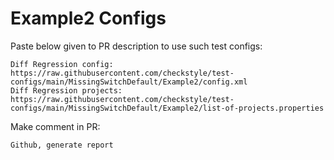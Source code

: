 # Example2 Configs
Paste below given to PR description to use such test configs:
```
Diff Regression config: https://raw.githubusercontent.com/checkstyle/test-configs/main/MissingSwitchDefault/Example2/config.xml
Diff Regression projects: https://raw.githubusercontent.com/checkstyle/test-configs/main/MissingSwitchDefault/Example2/list-of-projects.properties
```
Make comment in PR:
```
Github, generate report
```
